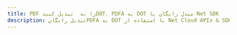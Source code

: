 ---title: PDF را به  تبدیل کنیدDOT، PDFA به DOT مبدل رایگان یا Net SDKdescription: تبدیل رایگانPDFA به DOT با استفاده از Net Cloud APIs & SDK همچنین اسناد PDF را در Cloud ایجاد، ویرایش و رندر کنید.---